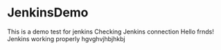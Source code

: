 # JenkinsDemo
This is a demo test for jenkins
Checking Jenkins connection
Hello frnds!
Jenkins working properly
hgvghvjhbjhkbj

